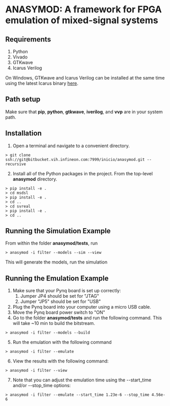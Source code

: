 # ANASYMOD: A framework for FPGA emulation of mixed-signal systems

## Requirements
1. Python
2. Vivado
3. GTKwave
4. Icarus Verilog

On Windows, GTKwave and Icarus Verilog can be installed at the same time using the latest Icarus binary [here](http://bleyer.org/icarus/).

## Path setup

Make sure that **pip**, **python**, **gtkwave**, **iverilog**, and **vvp** are in your system path.

## Installation
1. Open a terminal and navigate to a convenient directory.
```shell
> git clone ssh://git@bitbucket.vih.infineon.com:7999/inicio/anasymod.git --recursive
```
2. Install all of the Python packages in the project.  From the top-level **anasymod** directory.
```shell
> pip install -e .
> cd msdsl
> pip install -e .
> cd ..
> cd svreal
> pip install -e .
> cd ..
```

## Running the Simulation Example

From within the folder **anasymod/tests**, run

```shell
> anasymod -i filter --models --sim --view
```

This will generate the models, run the simulation

## Running the Emulation Example
1. Make sure that your Pynq board is set up correctly:
    1. Jumper JP4 should be set for "JTAG"
    2. Jumper "JP5" should be set for "USB"
2. Plug the Pynq board into your computer using a micro USB cable.
3. Move the Pynq board power switch to "ON"
4. Go to the folder **anasymod/tests** and run the following command.  This will take ~10 min to build the bitstream.
```shell
> anasymod -i filter --models --build
```
5. Run the emulation with the following command
```shell
> anasymod -i filter --emulate
```
6. View the results with the following command:
```shell
> anasymod -i filter --view
```
7. Note that you can adjust the emulation time using the --start_time and/or --stop_time options:
```shell
> anasymod -i filter --emulate --start_time 1.23e-6 --stop_time 4.56e-6
```